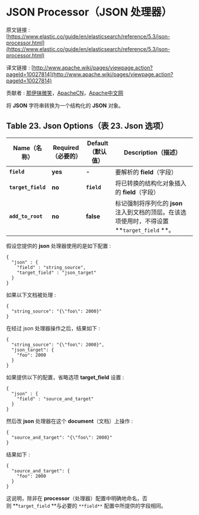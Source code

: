 # JSON Processor（JSON 处理器）

原文链接 : [https://www.elastic.co/guide/en/elasticsearch/reference/5.3/json-processor.html](https://www.elastic.co/guide/en/elasticsearch/reference/5.3/json-processor.html)

译文链接 : [http://www.apache.wiki/pages/viewpage.action?pageId=10027814](http://www.apache.wiki/pages/viewpage.action?pageId=10027814)

贡献者 : [那伊抹微笑](/display/~wangyangting)，[ApacheCN](/display/~apachecn)，[Apache中文网](/display/~apachechina)

将 **JSON** 字符串转换为一个结构化的 **JSON** 对象。

## Table 23. Json Options（表 23\. Json 选项）

| Name（名称） | Required（必要的） | Default（默认值） | Description（描述） |
| --- | --- | --- | --- |
| **`field`** | **yes** | **-** | 要解析的 **field**（字段） |
| **`target_field`** | **no** | **`field`** | 将已转换的结构化对象插入的 **field**（字段） |
| **`add_to_root`** | **no** | **false** | 标记强制将序列化的 **json** 注入到文档的顶层。在该选项使用时，不得设置 **`target_field` **。 |

假设您提供的 **json** 处理器使用的是如下配置 : 

```
{
  "json" : {
    "field" : "string_source",
    "target_field" : "json_target"
  }
}
```

如果以下文档被处理 : 

```
{
  "string_source": "{\"foo\": 2000}"
}
```

在经过 json 处理器操作之后，结果如下 : 

```
{
  "string_source": "{\"foo\": 2000}",
  "json_target": {
    "foo": 2000
  }
}
```

如果提供以下的配置，省略选项 **target_field** 设置 : 

```
{
  "json" : {
    "field" : "source_and_target"
  }
}
```

然后改 **json** 处理器在这个 **document**（文档）上操作 : 

```
{
  "source_and_target": "{\"foo\": 2000}"
}
```

结果如下 : 

```
{
  "source_and_target": {
    "foo": 2000
  }
}
```

这说明，除非在 **processor**（处理器）配置中明确地命名，否则 **`target_field` **与必要的 `**field**` 配置中所提供的字段相同。